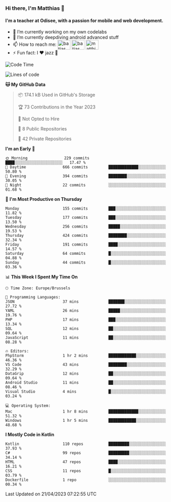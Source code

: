 ### Hi there, I'm Matthias 👋

#### I'm a teacher at Odisee, with a passion for mobile and web development.

- 🔭 I’m currently working on my own codelabs
- 🌱 I’m currently deepdiving android advanced stuff
- 📫 How to reach me: <a href="https://dev.to/batjas" target="_blank"><img align="center" src="https://raw.githubusercontent.com/rahuldkjain/github-profile-readme-generator/master/src/images/icons/Social/devto.svg" alt="batjas" height="30" width="40" /></a>
<a href="https://twitter.com/batjas" target="_blank"><img align="center" src="https://raw.githubusercontent.com/rahuldkjain/github-profile-readme-generator/master/src/images/icons/Social/twitter.svg" alt="batjas" height="30" width="40" /></a>
<a href="https://linkedin.com/in/matthiasdruwé" target="_blank"><img align="center" src="https://raw.githubusercontent.com/rahuldkjain/github-profile-readme-generator/master/src/images/icons/Social/linked-in-alt.svg" alt="matthiasdruwé" height="30" width="40" /></a>
- ⚡ Fun fact: I ❤ jazz 🎷


<!--START_SECTION:waka-->
![Code Time](http://img.shields.io/badge/Code%20Time-698%20hrs%2032%20mins-blue)

![Lines of code](https://img.shields.io/badge/From%20Hello%20World%20I%27ve%20Written-1.3%20million%20lines%20of%20code-blue)

**🐱 My GitHub Data** 

> 📦 174.1 kB Used in GitHub's Storage 
 > 
> 🏆 73 Contributions in the Year 2023
 > 
> 🚫 Not Opted to Hire
 > 
> 📜 8 Public Repositories 
 > 
> 🔑 42 Private Repositories 
 > 
**I'm an Early 🐤** 

```text
🌞 Morning                229 commits         ████░░░░░░░░░░░░░░░░░░░░░   17.47 % 
🌆 Daytime                666 commits         █████████████░░░░░░░░░░░░   50.80 % 
🌃 Evening                394 commits         ████████░░░░░░░░░░░░░░░░░   30.05 % 
🌙 Night                  22 commits          ░░░░░░░░░░░░░░░░░░░░░░░░░   01.68 % 
```
📅 **I'm Most Productive on Thursday** 

```text
Monday                   155 commits         ███░░░░░░░░░░░░░░░░░░░░░░   11.82 % 
Tuesday                  177 commits         ███░░░░░░░░░░░░░░░░░░░░░░   13.50 % 
Wednesday                256 commits         █████░░░░░░░░░░░░░░░░░░░░   19.53 % 
Thursday                 424 commits         ████████░░░░░░░░░░░░░░░░░   32.34 % 
Friday                   191 commits         ████░░░░░░░░░░░░░░░░░░░░░   14.57 % 
Saturday                 64 commits          █░░░░░░░░░░░░░░░░░░░░░░░░   04.88 % 
Sunday                   44 commits          █░░░░░░░░░░░░░░░░░░░░░░░░   03.36 % 
```


📊 **This Week I Spent My Time On** 

```text
🕑︎ Time Zone: Europe/Brussels

💬 Programming Languages: 
JSON                     37 mins             ███████░░░░░░░░░░░░░░░░░░   27.72 % 
YAML                     26 mins             █████░░░░░░░░░░░░░░░░░░░░   19.76 % 
PHP                      17 mins             ███░░░░░░░░░░░░░░░░░░░░░░   13.34 % 
SQL                      12 mins             ██░░░░░░░░░░░░░░░░░░░░░░░   09.64 % 
JavaScript               11 mins             ██░░░░░░░░░░░░░░░░░░░░░░░   08.28 % 

🔥 Editors: 
PhpStorm                 1 hr 2 mins         ████████████░░░░░░░░░░░░░   46.36 % 
VS Code                  43 mins             ████████░░░░░░░░░░░░░░░░░   32.29 % 
DataGrip                 12 mins             ██░░░░░░░░░░░░░░░░░░░░░░░   09.64 % 
Android Studio           11 mins             ██░░░░░░░░░░░░░░░░░░░░░░░   08.46 % 
Visual Studio            4 mins              █░░░░░░░░░░░░░░░░░░░░░░░░   03.24 % 

💻 Operating System: 
Mac                      1 hr 8 mins         █████████████░░░░░░░░░░░░   51.32 % 
Windows                  1 hr 5 mins         ████████████░░░░░░░░░░░░░   48.68 % 
```

**I Mostly Code in Kotlin** 

```text
Kotlin                   110 repos           █████████░░░░░░░░░░░░░░░░   37.93 % 
C#                       99 repos            █████████░░░░░░░░░░░░░░░░   34.14 % 
HTML                     47 repos            ████░░░░░░░░░░░░░░░░░░░░░   16.21 % 
CSS                      11 repos            █░░░░░░░░░░░░░░░░░░░░░░░░   03.79 % 
Dockerfile               1 repo              ░░░░░░░░░░░░░░░░░░░░░░░░░   00.34 % 
```




 Last Updated on 21/04/2023 07:22:55 UTC
<!--END_SECTION:waka-->
